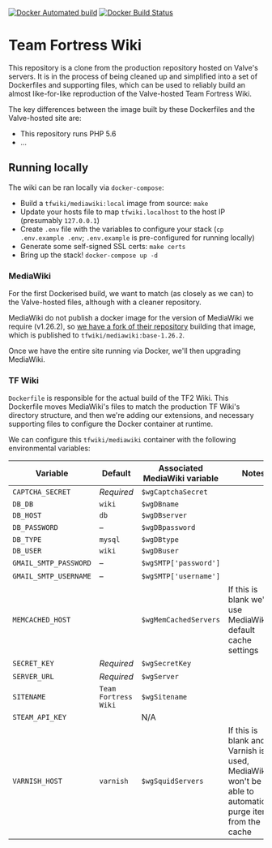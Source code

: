[![Docker Automated build](https://img.shields.io/docker/automated/tfwiki/mediawiki.svg)](https://hub.docker.com/r/tfwiki/mediawiki/)
[![Docker Build Status](https://img.shields.io/docker/build/tfwiki/mediawiki.svg)](https://hub.docker.com/r/tfwiki/mediawiki/)

Team Fortress Wiki
====================

This repository is a clone from the production repository hosted on Valve's servers. It is in the process of being cleaned up and simplified into a set of Dockerfiles and supporting files, which can be used to reliably build an almost like-for-like reproduction of the Valve-hosted Team Fortress Wiki.

The key differences between the image built by these Dockerfiles and the Valve-hosted site are:
* This repository runs PHP 5.6
* ...

## Running locally

The wiki can be ran locally via `docker-compose`:

* Build a `tfwiki/mediawiki:local` image from source: `make`
* Update your hosts file to map `tfwiki.localhost` to the host IP (presumably `127.0.0.1`)
* Create `.env` file with the variables to configure your stack (`cp .env.example .env`; `.env.example` is pre-configured for running locally)
* Generate some self-signed SSL certs: `make certs`
* Bring up the stack! `docker-compose up -d`

### MediaWiki

For the first Dockerised build, we want to match (as closely as we can) to the Valve-hosted files, although with a cleaner repository.

MediaWiki do not publish a docker image for the version of MediaWiki we require (v1.26.2), so [we have a fork of their repository](https://github.com/tfwiki/mediawiki-docker) building that image, which is published to `tfwiki/mediawiki:base-1.26.2`.

Once we have the entire site running via Docker, we'll then upgrading MediaWiki.

### TF Wiki

`Dockerfile` is responsible for the actual build of the TF2 Wiki. This Dockerfile moves MediaWiki's files to match the production TF Wiki's directory structure, and then we're adding our extensions, and necessary supporting files to configure the Docker container at runtime.

We can configure this `tfwiki/mediawiki` container with the following environmental variables:

Variable              | Default              | Associated MediaWiki variable | Notes
--------------------- | -------------------- | ----------------------------- | -----
`CAPTCHA_SECRET`      | *Required*           | `$wgCaptchaSecret`            | 
`DB_DB`               | `wiki`               | `$wgDBname`                   |
`DB_HOST`             | `db`                 | `$wgDBserver`                 |
`DB_PASSWORD`         | –                    | `$wgDBpassword`               |
`DB_TYPE`             | `mysql`              | `$wgDBtype`                   |
`DB_USER`             | `wiki`               | `$wgDBuser`                   |
`GMAIL_SMTP_PASSWORD` | –                    | `$wgSMTP['password']`         |
`GMAIL_SMTP_USERNAME` | –                    | `$wgSMTP['username']`         |
`MEMCACHED_HOST`      |                     | `$wgMemCachedServers`         | If this is blank we'll use MediaWiki's default cache settings
`SECRET_KEY`          | *Required*           | `$wgSecretKey`                |
`SERVER_URL`          | *Required*           | `$wgServer`                   |
`SITENAME`            | `Team Fortress Wiki` | `$wgSitename`                 |
`STEAM_API_KEY`       |                      | N/A                           |
`VARNISH_HOST`        | `varnish`            | `$wgSquidServers`             | If this is blank and Varnish is used, MediaWiki won't be able to automatically purge items from the cache
